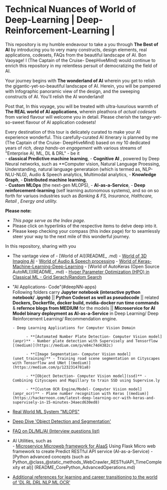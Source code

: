 # Technical Nuances of World of Deep-Learning | Deep-Reinforcement-Learning | 


This repository is my humble endeavour to take a you through **The Best of AI** by introducing you to very many constructs, design elements, real applications, codesets, FAQs from the beautiful landscape of AI. Bon Vaoyage!
I (The Captain of the Cruise- DeepHiveMind) would continue to enrich this repository in my relentless persuit of democratizing the field of AI. 

Your journey begins with **The wonderland of AI** wherein you get to relish the gigantic-yet-so-beautiful landscape of AI. Herein, you will be pampered with Infographic panoramic view of the design, and the sweeping constructs of AI. You'll relish the AI wonderland! 

Post that, In this voyage, you will be treated with ultra-luxurious warmth of **The REAL world of AI applications**, wherein pleathora of *actual codesets* from varied flavour will welcome you in detail. Please cherish the tangy-yet-so-sweet flavour of AI application codesets!

Every destination of this tour is delicately curated to make your AI experience wonderful. This carefully-curated AI itinerary is planned by me (The Captain of the Cruise- DeepHiveMind) based on my 10 dedicated years of *rich, deep hands-on engagement* with various streams of "Enterprise AI, ML, DL & DRL" - be it    	
		- **classical Predictive machine learning**, 
		- **Cognitive AI** , powered by Deep Neural networks, such as **Computer vision, Natural Language Proessing, Understanding,  natural language generataion (which is termed as, NLP-NLU-NLG), Audio & Speech analytics, Multimodal analytics,
		- **Knowledge Graph**,
		- **Distributed machine learning**,  
		- **Custom MLOps** (the next-gen MLOPS), 
		- **AI-as-a-Service**,
		- **Deep reinforcement-learning** (self learning autonomous systems), and so on so forth for variuos industries such as  *Banking & FS, Insurance, Halthcare, Retail , Energy and utility.*



 
**Please note:** 
 - *This page serve as the Index page.*
 - Please click on hyperlinks of the respective items to delve deep into it.
 - Please keep checking your compass (this index page) for to seamlessly steer your way to the next mile of this wonderful journey.


In this repository, sharing with you
- The vantage view of
	  - [World of AI](README_ .md)
	  - [World of 3D Imaging AI](https://github.com/Deep-Mind-Hive/3DImaging-Medical_Lidar_Seismic_Satellite_3DScanning)
	  - [World of Audio & Speech processing](README_Taxonomy%20of%20Speech%20%26%20Audio%20domain.md)
	  - [World of Keras-Machine-Learning-Deep-Learning](https://github.com/DeepHiveMind/Keras-Machine-Learning-Deep-Learning-Tutorial)
	  - [World of AutoKeras (Open Source AutoML)](README_ .md)
	  - [Hyper Parameter Optimization (HPO) in Classical ML - Grid Serach/Random Search](README_Grid_Random_Search_HyperParameterOptimization.md)
	  
- "AI Applications- Code"(#deepNN-apps)  
    Following folders carry **Jupyter notebook (interactive python notebook/ .ipynb)** || **Python Codeset as well as pseudocode** || related **Dockers, Dockerfile, docker build, nvidia-docker run time commands** & **refernce blogs from MEDIUM** for the models || **Microservice for AI Model binary deployment as AI-as-a-Service** in Deep Learning/ Deep Reinforcement Learning/ Recommendation engine. 

	  - Deep Learning Applications for Computer Vision Domain
	  
			- **[Automated Number Plate Detection- Computer Vision model](anpr)** - Number plate detection with Supervisely and Tensorflow [(medium)](https://medium.com/p/e84c74d4382c)

			- **[Image Segmentation- Computer Vision model](unet_training)** - Training road scene segmentation on Cityscapes with Tensorflow and UNet [(medium)](https://medium.com/p/1232314781a8)

			- **[Object Detection- Computer Vision model](ssd)** - Combining Cityscapes and Mapillary to train SSD using Supervise.ly 

			- **[Custom OCR Engine/Model- Computer Vision model](anpr_ocr)** - Plane number recognition with Keras [(medium)](https://hackernoon.com/latest-deep-learning-ocr-with-keras-and-supervisely-in-15-minutes-34aecd630ed8)
	  
- [Real World ML System "MLOPS"](https://github.com/DeepHiveMind/EnterpriseAI_Platform_MLOps/blob/master/README.md)

- [Deep Dive 'Object Detection and Segmentation'](https://github.com/DeepHiveMind/gateway_to_DeepReinforcementLearning_DeepNN/tree/master/Object_Detection_%26_Segmentation)

- [FAQ on DL/ML/AI (Interview questions list)](README_FAQ_Interview_DL_ML_AI.md)

- AI Utilities, such as	  
	  - [Microservice Microweb framework for AIaaS](flask_apps)  Using Flask Micro web framework to create Predict RESTful API service (AI-as-a-Service)
	  - [Python advanced concepts (such as Python_@class_@static_methods_WebCrawler_RESTfulAPI_TimeComplexity et al)] (README_CorePython_AdvancedOperations.md)

- [Additional references for learning and career transitioning to the world of 'DL,RL,DRL,NLP,ML,OCR'](#Additional-Reference)
 



